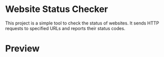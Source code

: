 # Website Status Checker

This project is a simple tool to check the status of websites. It sends HTTP requests to specified URLs and reports their status codes.

# Preview

